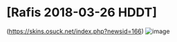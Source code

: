 # [Rafis 2018-03-26 HDDT]
(https://skins.osuck.net/index.php?newsid=166)
![image](https://user-images.githubusercontent.com/86544736/124217312-24c1ea00-dac6-11eb-9fc1-35cddf4132a4.png)
